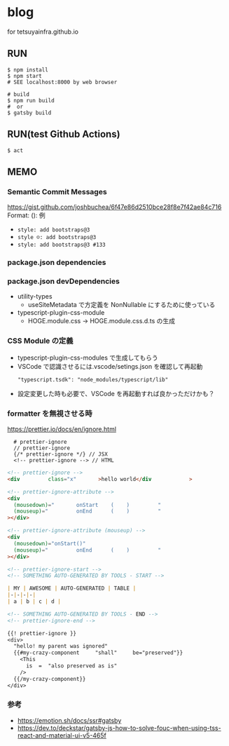 # blog

for tetsuyainfra.github.io

## RUN

```shell
$ npm install
$ npm start
# SEE localhost:8000 by web browser

# build
$ npm run build
#  or
$ gatsby build
```

## RUN(test Github Actions)

```shell
$ act
```

## MEMO

### Semantic Commit Messages

https://gist.github.com/joshbuchea/6f47e86d2510bce28f8e7f42ae84c716
Format: <type>(<scope>): <subject>
例

- `style: add bootstraps@3`
- `style ☺: add bootstraps@3`
- `style: add bootstraps@3 #133`

### package.json dependencies

### package.json devDependencies

- utility-types
  - useSiteMetadata で方定義を NonNullable にするために使っている
- typescript-plugin-css-module
  - HOGE.module.css -> HOGE.module.css.d.ts の生成

### CSS Module の定義

- typescript-plugin-css-modules で生成してもらう
- VSCode で認識させるには.vscode/setings.json を確認して再起動
  ```
  "typescript.tsdk": "node_modules/typescript/lib"
  ```
- 設定変更した時も必要で、VSCode を再起動すれば良かっただけかも？

### formatter を無視させる時

https://prettier.io/docs/en/ignore.html

```
  # prettier-ignore
  // prettier-ignore
  {/* prettier-ignore */} // JSX
  <!-- prettier-ignore --> // HTML

```

<!-- prettier-ignore -->
```html
<!-- prettier-ignore -->
<div         class="x"       >hello world</div            >

<!-- prettier-ignore-attribute -->
<div
  (mousedown)="       onStart    (    )         "
  (mouseup)="         onEnd      (    )         "
></div>

<!-- prettier-ignore-attribute (mouseup) -->
<div
  (mousedown)="onStart()"
  (mouseup)="         onEnd      (    )         "
></div>
```

<!-- prettier-ignore -->
```md
<!-- prettier-ignore-start -->
<!-- SOMETHING AUTO-GENERATED BY TOOLS - START -->

| MY | AWESOME | AUTO-GENERATED | TABLE |
|-|-|-|-|
| a | b | c | d |

<!-- SOMETHING AUTO-GENERATED BY TOOLS - END -->
<!-- prettier-ignore-end -->
```

<!-- prettier-ignore -->
```txt
{{! prettier-ignore }}
<div>
  "hello! my parent was ignored"
  {{#my-crazy-component     "shall"     be="preserved"}}
    <This
      is  =  "also preserved as is"
    />
  {{/my-crazy-component}}
</div>
```

### 参考

- https://emotion.sh/docs/ssr#gatsby
- https://dev.to/deckstar/gatsby-js-how-to-solve-fouc-when-using-tss-react-and-material-ui-v5-465f
